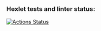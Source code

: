### Hexlet tests and linter status:
[![Actions Status](https://github.com/Darya0712/qa-auto-engineer-javascript-project-44/actions/workflows/hexlet-check.yml/badge.svg)](https://github.com/Darya0712/qa-auto-engineer-javascript-project-44/actions)